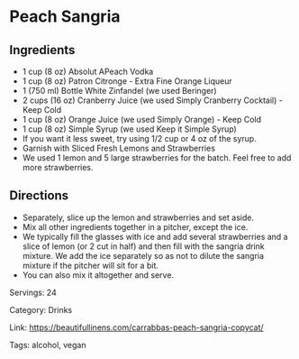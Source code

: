 # Peach Sangria

## Ingredients

- 1 cup (8 oz) Absolut APeach Vodka
- 1 cup (8 oz) Patron Citronge - Extra Fine Orange Liqueur
- 1 (750 ml) Bottle White Zinfandel (we used Beringer)
- 2 cups (16 oz) Cranberry Juice (we used Simply Cranberry Cocktail) - Keep Cold
- 1 cup (8 oz) Orange Juice (we used Simply Orange) - Keep Cold
- 1 cup (8 oz) Simple Syrup (we used Keep it Simple Syrup)
- If you want it less sweet, try using 1/2 cup or 4 oz of the syrup.
- Garnish with Sliced Fresh Lemons and Strawberries
- We used 1 lemon and 5 large strawberries for the batch. Feel free to add more strawberries.

## Directions

- Separately, slice up the lemon and strawberries and set aside.
- Mix all other ingredients together in a pitcher, except the ice.
- We typically fill the glasses with ice and add several strawberries and a slice of lemon (or 2 cut in half) and then fill with the sangria drink mixture. We add the ice separately so as not to dilute the sangria mixture if the pitcher will sit for a bit.
- You can also mix it altogether and serve.

Servings: 24

Category: Drinks

Link: https://beautifullinens.com/carrabbas-peach-sangria-copycat/

Tags: alcohol, vegan

